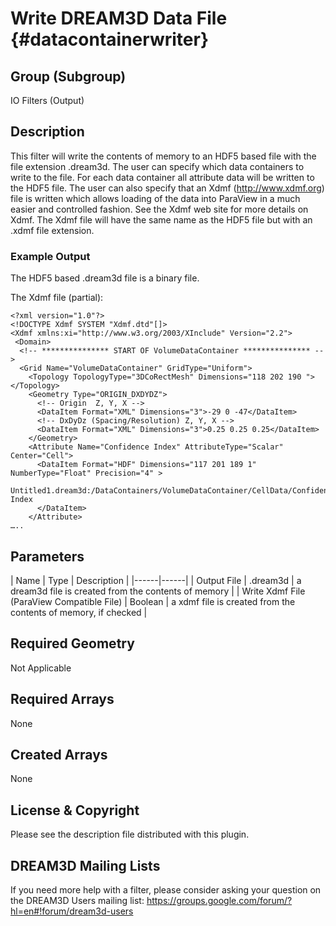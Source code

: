 Write DREAM3D Data File {#datacontainerwriter}
=============

## Group (Subgroup) ##
IO Filters (Output)

## Description ##

This filter will write the contents of memory to an HDF5 based file with the file extension .dream3d. The user can specify which data containers to write
to the file. For each data container all attribute data will be written to the HDF5 file. The user can also specify that
an Xdmf (http://www.xdmf.org) file is written which allows loading of the data into ParaView in a much easier and
controlled fashion. See the Xdmf web site for more details on Xdmf. The Xdmf file will have the same name as the HDF5
file but with an .xdmf file extension.

### Example Output ###
The HDF5 based .dream3d file is a binary file.

The Xdmf file (partial):     

	<?xml version="1.0"?>
	<!DOCTYPE Xdmf SYSTEM "Xdmf.dtd"[]> 
	<Xdmf xmlns:xi="http://www.w3.org/2003/XInclude" Version="2.2">  
	 <Domain>
	  <!-- *************** START OF VolumeDataContainer *************** -->  
	  <Grid Name="VolumeDataContainer" GridType="Uniform">
	    <Topology TopologyType="3DCoRectMesh" Dimensions="118 202 190 "></Topology>
	    <Geometry Type="ORIGIN_DXDYDZ">
	      <!-- Origin  Z, Y, X -->  
	      <DataItem Format="XML" Dimensions="3">-29 0 -47</DataItem>
	      <!-- DxDyDz (Spacing/Resolution) Z, Y, X --> 
	      <DataItem Format="XML" Dimensions="3">0.25 0.25 0.25</DataItem>
	    </Geometry>
	    <Attribute Name="Confidence Index" AttributeType="Scalar" Center="Cell">
          <DataItem Format="HDF" Dimensions="117 201 189 1" NumberType="Float" Precision="4" >
            Untitled1.dream3d:/DataContainers/VolumeDataContainer/CellData/Confidence Index
          </DataItem>
        </Attribute>
	…..  


## Parameters ##

| Name | Type | Description |
|------|------|
| Output File | .dream3d | a dream3d file is created from the contents of memory |
| Write Xdmf File (ParaView Compatible File) | Boolean | a xdmf file is created from the contents of memory, if checked |
 

## Required Geometry ##
Not Applicable

## Required Arrays ##
None


## Created Arrays ##
None



## License & Copyright ##

Please see the description file distributed with this plugin.

## DREAM3D Mailing Lists ##

If you need more help with a filter, please consider asking your question on the DREAM3D Users mailing list:
https://groups.google.com/forum/?hl=en#!forum/dream3d-users


